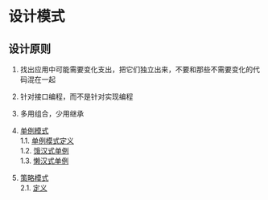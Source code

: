 # 设计模式

## 设计原则
1. 找出应用中可能需要变化支出，把它们独立出来，不要和那些不需要变化的代码混在一起
2. 针对接口编程，而不是针对实现编程
3. 多用组合，少用继承

1. [单例模式](./单例模式.md#单例模式)    
 1.1. [单例模式定义](./单例模式.md#单例模式定义)    
 1.2. [饿汉式单例](./单例模式.md#饿汉式单例)    
 1.3. [懒汉式单例](./单例模式.md#懒汉式单例)    
2. [策略模式](./策略模式.md#策略模式)    
 2.1. [定义](./策略模式.md#定义)    
